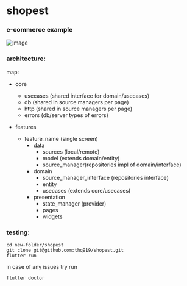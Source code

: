 # shopest
### e-commerce example
![image](https://github.com/thq919/shopest/blob/main/github_assets/screen.gif)





### architecture:
map:

- core
  - usecases (shared interface for domain/usecases)
  - db (shared in source managers per page)
  - http (shared in source managers per page)
  - errors (db/server types of errors)
 
- features
	- feature_name (single screen)	
		- data
			- sources (local/remote)		
			- model (extends domain/entity)
			- source_manager(repositories impl of domain/interface)
		- domain 
			- source_manager_interface (repositories interface)
			- entity
			- usecases (extends core/usecases)
		- presentation
			- state_manager (provider)
			- pages
			- widgets

###  testing:
```
cd new-folder/shopest
git clone git@github.com:thq919/shopest.git
flutter run
```
in case of any issues try run
```
flutter doctor
```
